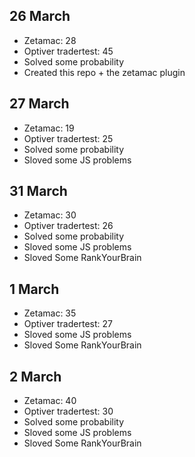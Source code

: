 ## 26 March
- Zetamac: 28
- Optiver tradertest: 45
- Solved some probability
- Created this repo + the zetamac plugin

## 27 March
- Zetamac: 19
- Optiver tradertest: 25
- Solved some probability
- Sloved some JS problems 

## 31 March
- Zetamac: 30
- Optiver tradertest: 26
- Solved some probability
- Sloved some JS problems
- Sloved Some RankYourBrain

## 1 March
- Zetamac: 35
- Optiver tradertest: 27
- Sloved some JS problems
- Sloved Some RankYourBrain 

## 2 March
- Zetamac: 40
- Optiver tradertest: 30
- Solved some probability
- Sloved some JS problems
- Sloved Some RankYourBrain
